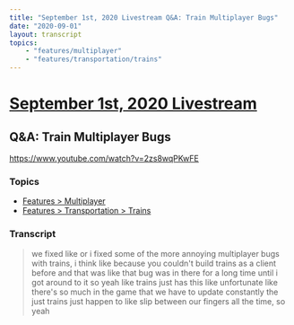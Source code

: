 ```yaml
---
title: "September 1st, 2020 Livestream Q&A: Train Multiplayer Bugs"
date: "2020-09-01"
layout: transcript
topics:
    - "features/multiplayer"
    - "features/transportation/trains"
---
```

# [September 1st, 2020 Livestream](../2020-09-01.md)
## Q&A: Train Multiplayer Bugs
https://www.youtube.com/watch?v=2zs8wqPKwFE

### Topics
* [Features > Multiplayer](../topics/features/multiplayer.md)
* [Features > Transportation > Trains](../topics/features/transportation/trains.md)

### Transcript

> we fixed like or i fixed some of the more annoying multiplayer bugs with trains, i think like because you couldn't build trains as a client before and that was like that bug was in there for a long time until i got around to it so yeah like trains just has this like unfortunate like there's so much in the game that we have to update constantly the just trains just happen to like slip between our fingers all the time, so yeah
